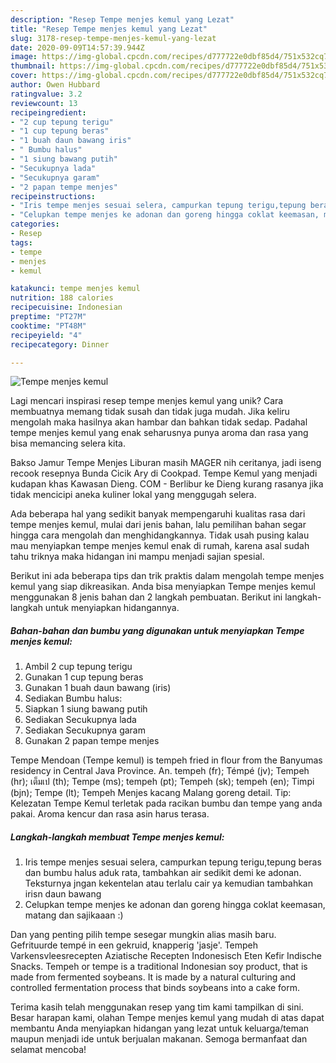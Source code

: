 ```yaml
---
description: "Resep Tempe menjes kemul yang Lezat"
title: "Resep Tempe menjes kemul yang Lezat"
slug: 3178-resep-tempe-menjes-kemul-yang-lezat
date: 2020-09-09T14:57:39.944Z
image: https://img-global.cpcdn.com/recipes/d777722e0dbf85d4/751x532cq70/tempe-menjes-kemul-foto-resep-utama.jpg
thumbnail: https://img-global.cpcdn.com/recipes/d777722e0dbf85d4/751x532cq70/tempe-menjes-kemul-foto-resep-utama.jpg
cover: https://img-global.cpcdn.com/recipes/d777722e0dbf85d4/751x532cq70/tempe-menjes-kemul-foto-resep-utama.jpg
author: Owen Hubbard
ratingvalue: 3.2
reviewcount: 13
recipeingredient:
- "2 cup tepung terigu"
- "1 cup tepung beras"
- "1 buah daun bawang iris"
- " Bumbu halus"
- "1 siung bawang putih"
- "Secukupnya lada"
- "Secukupnya garam"
- "2 papan tempe menjes"
recipeinstructions:
- "Iris tempe menjes sesuai selera, campurkan tepung terigu,tepung beras dan bumbu halus aduk rata, tambahkan air sedikit demi ke adonan. Teksturnya jngan kekentelan atau terlalu cair ya kemudian tambahkan irisn daun bawang"
- "Celupkan tempe menjes ke adonan dan goreng hingga coklat keemasan, matang dan sajikaaan :)"
categories:
- Resep
tags:
- tempe
- menjes
- kemul

katakunci: tempe menjes kemul 
nutrition: 188 calories
recipecuisine: Indonesian
preptime: "PT27M"
cooktime: "PT48M"
recipeyield: "4"
recipecategory: Dinner

---
```



![Tempe menjes kemul](https://img-global.cpcdn.com/recipes/d777722e0dbf85d4/751x532cq70/tempe-menjes-kemul-foto-resep-utama.jpg)

Lagi mencari inspirasi resep tempe menjes kemul yang unik? Cara membuatnya memang tidak susah dan tidak juga mudah. Jika keliru mengolah maka hasilnya akan hambar dan bahkan tidak sedap. Padahal tempe menjes kemul yang enak seharusnya punya aroma dan rasa yang bisa memancing selera kita.

Bakso Jamur Tempe Menjes Liburan masih MAGER nih ceritanya, jadi iseng recook resepnya Bunda Cicik Ary di Cookpad. Tempe Kemul yang menjadi kudapan khas Kawasan Dieng. COM - Berlibur ke Dieng kurang rasanya jika tidak mencicipi aneka kuliner lokal yang menggugah selera.

Ada beberapa hal yang sedikit banyak mempengaruhi kualitas rasa dari tempe menjes kemul, mulai dari jenis bahan, lalu pemilihan bahan segar hingga cara mengolah dan menghidangkannya. Tidak usah pusing kalau mau menyiapkan tempe menjes kemul enak di rumah, karena asal sudah tahu triknya maka hidangan ini mampu menjadi sajian spesial.


Berikut ini ada beberapa tips dan trik praktis dalam mengolah tempe menjes kemul yang siap dikreasikan. Anda bisa menyiapkan Tempe menjes kemul menggunakan 8 jenis bahan dan 2 langkah pembuatan. Berikut ini langkah-langkah untuk menyiapkan hidangannya.

<!--inarticleads1-->

##### Bahan-bahan dan bumbu yang digunakan untuk menyiapkan Tempe menjes kemul:

1. Ambil 2 cup tepung terigu
1. Gunakan 1 cup tepung beras
1. Gunakan 1 buah daun bawang (iris)
1. Sediakan  Bumbu halus:
1. Siapkan 1 siung bawang putih
1. Sediakan Secukupnya lada
1. Sediakan Secukupnya garam
1. Gunakan 2 papan tempe menjes


Tempe Mendoan (Tempe kemul) is tempeh fried in flour from the Banyumas residency in Central Java Province. An. tempeh (fr); Témpé (jv); Tempeh (hr); เต็มเป (th); Tempe (ms); tempeh (pt); Tempeh (sk); tempeh (en); Timpi (bjn); Tempe (lt); Tempeh Menjes kacang Malang goreng detail. Tip: Kelezatan Tempe Kemul terletak pada racikan bumbu dan tempe yang anda pakai. Aroma kencur dan rasa asin harus terasa. 

<!--inarticleads2-->

##### Langkah-langkah membuat Tempe menjes kemul:

1. Iris tempe menjes sesuai selera, campurkan tepung terigu,tepung beras dan bumbu halus aduk rata, tambahkan air sedikit demi ke adonan. Teksturnya jngan kekentelan atau terlalu cair ya kemudian tambahkan irisn daun bawang
1. Celupkan tempe menjes ke adonan dan goreng hingga coklat keemasan, matang dan sajikaaan :)


Dan yang penting pilih tempe sesegar mungkin alias masih baru. Gefrituurde tempé in een gekruid, knapperig &#39;jasje&#39;. Tempeh Varkensvleesrecepten Aziatische Recepten Indonesisch Eten Kefir Indische Snacks. Tempeh or tempe is a traditional Indonesian soy product, that is made from fermented soybeans. It is made by a natural culturing and controlled fermentation process that binds soybeans into a cake form. 

Terima kasih telah menggunakan resep yang tim kami tampilkan di sini. Besar harapan kami, olahan Tempe menjes kemul yang mudah di atas dapat membantu Anda menyiapkan hidangan yang lezat untuk keluarga/teman maupun menjadi ide untuk berjualan makanan. Semoga bermanfaat dan selamat mencoba!
